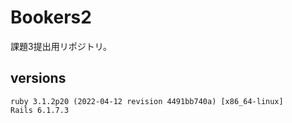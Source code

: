 # Bookers2

課題3提出用リポジトリ。

## versions
```
ruby 3.1.2p20 (2022-04-12 revision 4491bb740a) [x86_64-linux]
Rails 6.1.7.3
```
